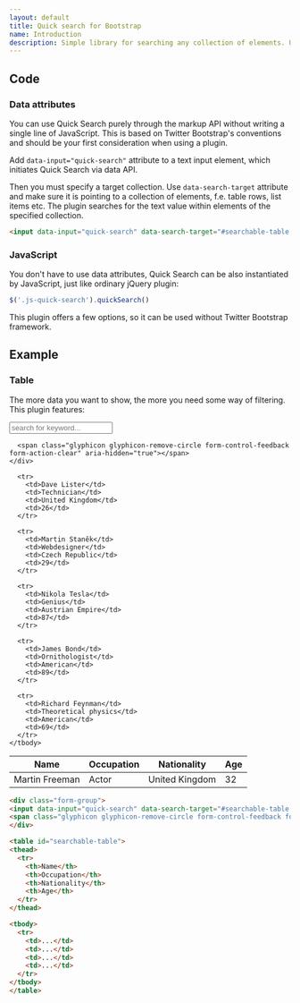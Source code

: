 ```yaml
---
layout: default
title: Quick search for Bootstrap
name: Introduction
description: Simple library for searching any collection of elements. Useful for prototyping, when you don't have backend funcionality implemented, or for production, when you require ultra simple searching solution.
---
```


<a name="code"></a>
## Code

### Data attributes

You can use Quick Search purely through the markup API without writing a single line of JavaScript. This is based on Twitter Bootstrap's conventions and should be your first consideration when using a plugin.

Add `data-input="quick-search"` attribute to a text input element, which initiates Quick Search via data API.

Then you must specify a target collection. Use `data-search-target` attribute and make sure it is pointing to a collection of elements, f.e. table rows, list items etc. The plugin searches for the text value within elements of the specified collection.

```html
<input data-input="quick-search" data-search-target="#searchable-table tbody > tr" name="quick-search">
```

### JavaScript

You don't have to use data attributes, Quick Search can be also instantiated by JavaScript, just like ordinary jQuery plugin:

```js
$('.js-quick-search').quickSearch()
```

This plugin offers a few options, so it can be used without Twitter Bootstrap framework.

<a name="example"></a>
## Example

### Table

The more data you want to show, the more you need some way of filtering. This plugin features:

<div class="sw-example">
  <div class="sw-panel">
    <div class="form-group">
      <!-- data-input="quick-search" -->
      <input class="form-control" data-input="quick-search" data-search-target="#searchable tbody > tr" placeholder="search for keyword..." name="quick-search-2" data-noresult-text="No results for given keyword...">

      <span class="glyphicon glyphicon-remove-circle form-control-feedback form-action-clear" aria-hidden="true"></span>
    </div>
  </div>

  <table id="searchable" class="table">
    <thead>
      <tr>
        <th>Name</th>
        <th>Occupation</th>
        <th>Nationality</th>
        <th>Age</th>
      </tr>
    </thead>
    <tbody>
      <tr>
        <td>Martin Freeman</td>
        <td>Actor</td>
        <td>United Kingdom</td>
        <td>32</td>
      </tr>

      <tr>
        <td>Dave Lister</td>
        <td>Technician</td>
        <td>United Kingdom</td>
        <td>26</td>
      </tr>

      <tr>
        <td>Martin Staněk</td>
        <td>Webdesigner</td>
        <td>Czech Republic</td>
        <td>29</td>
      </tr>

      <tr>
        <td>Nikola Tesla</td>
        <td>Genius</td>
        <td>Austrian Empire</td>
        <td>87</td>
      </tr>

      <tr>
        <td>James Bond</td>
        <td>Ornithologist</td>
        <td>American</td>
        <td>89</td>
      </tr>

      <tr>
        <td>Richard Feynman</td>
        <td>Theoretical physics</td>
        <td>American</td>
        <td>69</td>
      </tr>
    </tbody>
  </table>
</div>

```html
<div class="form-group">
<input data-input="quick-search" data-search-target="#searchable-table tbody > tr" name="quick-search">
<span class="glyphicon glyphicon-remove-circle form-control-feedback form-action-clear" aria-hidden="true"></span>
</div>

<table id="searchable-table">
<thead>
  <tr>
    <th>Name</th>
    <th>Occupation</th>
    <th>Nationality</th>
    <th>Age</th>
  </tr>
</thead>

<tbody>
  <tr>
    <td>...</td>
    <td>...</td>
    <td>...</td>
    <td>...</td>
  </tr>
</tbody>
</table>
```


